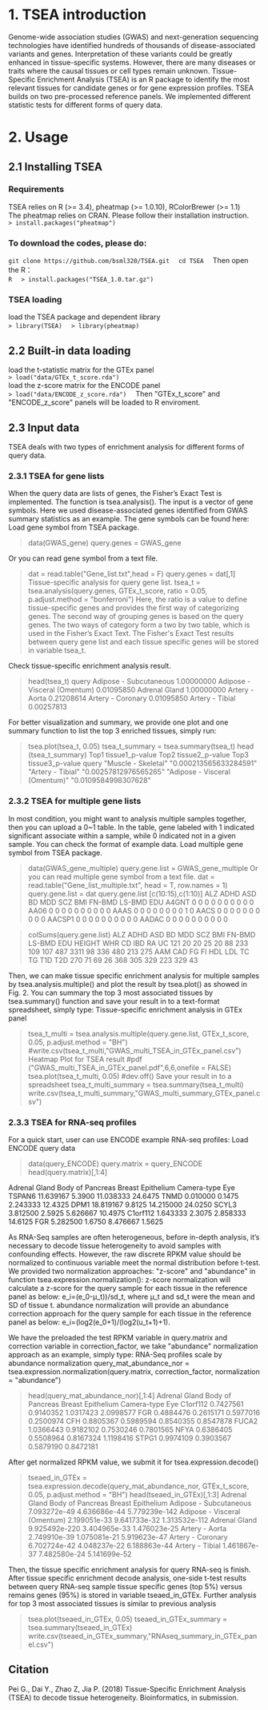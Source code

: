 # 1. TSEA introduction
Genome-wide association studies (GWAS) and next-generation sequencing technologies have identified hundreds of thousands of disease-associated variants and genes. Interpretation of these variants could be greatly enhanced in tissue-specific systems. However, there are many diseases or traits where the causal tissues or cell types remain unknown. Tissue-Specific Enrichment Analysis (TSEA) is an R package to identify the most relevant tissues for candidate genes or for gene expression profiles. TSEA builds on two pre-processed reference panels. We implemented different statistic tests for different forms of query data. 
# 2. Usage
## 2.1 Installing TSEA
### Requirements
TSEA relies on R (>= 3.4), pheatmap (>= 1.0.10), RColorBrewer (>= 1.1)  
The pheatmap relies on CRAN. Please follow their installation instruction.  
`> install.packages("pheatmap")  `
### To download the codes, please do:
`git clone https://github.com/bsml320/TSEA.git  `
`cd TSEA  `
Then open the R：  
`R  `
`> install.packages("TSEA_1.0.tar.gz")  `
### TSEA loading
load the TSEA package and dependent library  
`> library(TSEA)  `
`> library(pheatmap)  `
## 2.2 Built-in data loading
load the t-statistic matrix for the GTEx panel  
`> load("data/GTEx_t_score.rda")`  
load the z-score matrix for the ENCODE panel  
`> load("data/ENCODE_z_score.rda")  `
Then "GTEx_t_score" and "ENCODE_z_score" panels will be loaded to R enviroment.  
## 2.3 Input data
TSEA deals with two types of enrichment analysis for different forms of query data. 
### 2.3.1 TSEA for gene lists
When the query data are lists of genes, the Fisher’s Exact Test is implemented. The function is tsea.analysis(). The input is a vector of gene symbols. Here we used disease-associated genes identified from GWAS summary statistics as an example. The gene symbols can be found here:
Load gene symbol from TSEA package.
> data(GWAS_gene)
> query.genes = GWAS_gene

Or you can read gene symbol from a text file.
> dat = read.table("Gene_list.txt",head = F)
> query.genes = dat[,1]
Tissue-specific analysis for query gene list.
tsea_t = tsea.analysis(query.genes, GTEx_t_score, ratio = 0.05, p.adjust.method = "bonferroni")
Here, the ratio is a value to define tissue-specific genes and provides the first way of categorizing genes. The second way of grouping genes is based on the query genes. The two ways of category form a two by two table, which is used in the Fisher’s Exact Text.
The Fisher's Exact Test results between query gene list and each tissue specific genes will be stored in variable tsea_t.

Check tissue-specific enrichment analysis result.
> head(tsea_t)
                                  query
Adipose - Subcutaneous       1.00000000
Adipose - Visceral (Omentum) 0.01095850
Adrenal Gland                1.00000000
Artery - Aorta               0.21208614
Artery - Coronary            0.01095850
Artery - Tibial              0.00257813

For better visualization and summary, we provide one plot and one summary function to list the top 3 enriched tissues, simply run:
> tsea.plot(tsea_t, 0.05)
> tsea_t_summary = tsea.summary(tsea_t)
> head (tsea_t_summary)
Top1	tissue1_p-value	Top2	tissue2_p-value	Top3	tissue3_p-value                              query	"Muscle - Skeletal"	"0.000213565633284591"	"Artery - Tibial" "0.00257812976565265"	"Adipose - Visceral (Omentum)"	"0.0109584998307628"

### 2.3.2 TSEA for multiple gene lists
In most condition, you might want to analysis multiple samples together, then you can upload a 0~1 table. In the table, gene labeled with 1 indicated significant associate within a sample, while 0 indicated not in a given sample. You can check the format of example data.
Load multiple gene symbol from TSEA package.
> data(GWAS_gene_multiple)
> query.gene.list = GWAS_gene_multiple
 Or you can read multiple gene symbol from a text file.
> dat = read.table("Gene_list_multiple.txt", head = T, row.names = 1)
> query.gene.list = dat
> query.gene.list [c(10:15),c(1:10)]
       ALZ ADHD ASD BD MDD SCZ BMI FN-BMD LS-BMD EDU
A4GNT    0    0   0  0   0   0   0      0      0   0
AA06     0    0   0  0   0   0   0      0      0   0
AAAS     0    0   0  0   0   0   0      0      1   0
AACS     0    0   0  0   0   0   0      0      0   0
AACSP1   0    0   0  0   0   0   0      0      0   0
AADAC    0    0   0  0   0   0   0      0      0   0

> colSums(query.gene.list)
  ALZ   ADHD    ASD     BD    MDD    SCZ    BMI FN-BMD LS-BMD    EDU HEIGHT    WHR     CD    IBD     RA     UC 
   121     20     20     25     20     88    233    109    107    487   3311     98    336    480    213    275 
   AAM    CAD     FG     FI    HDL    LDL     TC     TG    T1D    T2D 
   270     71     69     26    368    305    329    223    329     43

Then, we can make tissue specific enrichment analysis for multiple samples by tsea.analysis.multiple() and plot the result by tsea.plot() as showed in Fig. 2. You can summary the top 3 most associated tissues by tsea.summary() function and save your result in to a text-format spreadsheet, simply type:
Tissue-specific enrichment analysis in GTEx panel
> tsea_t_multi = tsea.analysis.multiple(query.gene.list, 
		GTEx_t_score, 0.05, p.adjust.method = "BH")
> #write.csv(tsea_t_multi,"GWAS_multi_TSEA_in_GTEx_panel.csv")
Heatmap Plot for TSEA result
> #pdf ("GWAS_multi_TSEA_in_GTEx_panel.pdf",6,6,onefile = FALSE)
> tsea.plot(tsea_t_multi, 0.05)
> #dev.off()
Save your result in to a spreadsheet
> tsea_t_multi_summary = tsea.summary(tsea_t_multi)
> write.csv(tsea_t_multi_summary,"GWAS_multi_summary_GTEx_panel.csv")

### 2.3.3 TSEA for RNA-seq profiles
For a quick start, user can use ENCODE example RNA-seq profiles:
Load ENCODE query data
> data(query_ENCODE)
> query.matrix = query_ENCODE
> head(query.matrix)[,1:4]

Adrenal Gland Body of Pancreas Breast Epithelium Camera-type Eye 
TSPAN6	11.639167	5.3900	11.038333	24.6475
TNMD		0.010000	0.1475	2.243333	12.4325
DPM1		18.819167	9.8125	14.215000	24.0250
SCYL3		3.812500	2.5925	5.626667	10.4975
C1orf112	1.643333	2.3075	2.858333	14.6125
FGR		5.282500	1.6750	8.476667	1.5625

As RNA-Seq samples are often heterogeneous, before in-depth analysis, it’s necessary to decode tissue heterogeneity to avoid samples with confounding effects. However, the raw discrete RPKM value should be normalized to continuous variable meet the normal distribution before t-test. We provided two normalization approaches: "z-score" and "abundance" in function tsea.expression.normalization():
	z-score normalization will calculate a z-score for the query sample for each tissue in the reference panel as below: e_i=(e_0-μ_t))/sd_t, where μ_t and sd_t were the mean and SD of tissue t. 
	abundance normalization will provide an abundance correction approach for the query sample for each tissue in the reference panel as below: e_i=(log2(e_0+1)/(log2(u_t+1)+1).

We have the preloaded the test RPKM variable in query.matrix and correction variable in correction_factor, we take "abundance" normalization approach as an example, simply type:
RNA-Seq profiles scale by abundance normalization
query_mat_abundance_nor = tsea.expression.normalization(query.matrix, correction_factor, normalization = "abundance")
> head(query_mat_abundance_nor)[,1:4]
Adrenal Gland Body of Pancreas Breast Epithelium Camera-type Eye
C1orf112	0.7427561	0.9140352	1.0317423 	2.0998577
FGR 		0.4884476	0.2615171	0.5977016 	0.2500974
CFH    	0.8805367	0.5989594 	0.8540355 	0.8547878
FUCA2  	1.0366443	0.9182102	0.7530246	0.7801565
NFYA		0.6386405	0.5508964	0.8167324	1.1198416
STPG1		0.9974109	0.3903567	0.5879190	0.8472181

After get normalized RPKM value, we submit it for tsea.expression.decode()
> tseaed_in_GTEx = tsea.expression.decode(query_mat_abundance_nor, 
		GTEx_t_score, 0.05, p.adjust.method = "BH")
> head(tseaed_in_GTEx)[,1:3]
            Adrenal Gland Body of Pancreas Breast Epithelium
Adipose - Subcutaneous	7.093272e-49 4.636686e-44 5.779239e-142
Adipose - Visceral (Omentum) 2.199051e-33	9.641733e-32 1.313532e-112
Adrenal Gland	9.925492e-220 3.404965e-33 1.476023e-25
Artery - Aorta	2.749910e-39 1.075081e-21 5.919623e-47
Artery - Coronary	6.702724e-42 4.048237e-22 6.188863e-44
Artery - Tibial	1.461867e-37 7.482580e-24 5.141699e-52 

Then, the tissue specific enrichment analysis for query RNA-seq is finish. After tissue specific enrichment decode analysis, one-side t-test results between query RNA-seq sample tissue specific genes (top 5%) versus remains genes (95%) is stored in variable tseaed_in_GTEx. Further analysis for top 3 most associated tissues is similar to previous analysis

> tsea.plot(tseaed_in_GTEx, 0.05)
> tseaed_in_GTEx_summary = tsea.summary(tseaed_in_GTEx)
> write.csv(tseaed_in_GTEx_summary,"RNAseq_summary_in_GTEx_panel.csv")

## Citation
Pei G., Dai Y., Zhao Z, Jia P. (2018) Tissue-Specific Enrichment Analysis (TSEA) to decode tissue heterogeneity. Bioinformatics, in submission.


















